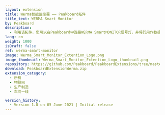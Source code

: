 ```yaml
---
layout: extension
title: Werma智能监控器 —— Peakboard拓件
title_text: WERMA Smart Monitor
by: Peakboard
description: 
  - 利用该拓件，您可以在Peakboard中连接WERMA SmartMONITOR信号灯，并将其用作数据源。如此一来，您就可以读取并修改信号灯的状态。另外，您还可以从中读取带时间戳的状态历史。
lang: cn
weight: 1000
isDraft: false
ref: werma-smart-monitor
image: Werma_Smart_Monitor_Extention_Logo.png
image_thumbnail: Werma_Smart_Monitor_Extention_Logo_thumbnail.png
repository: https://github.com/Peakboard/PeakboardExtensions/tree/master/WERMASmartMonitor
download: PeakboardExtensionWerma.zip
extension_category:
  - 所有
  - 物联网
  - 生产制造
  - 车间一线

version_history:
  - Version 1.0 on 05 June 2021 | Initial release
---
```

